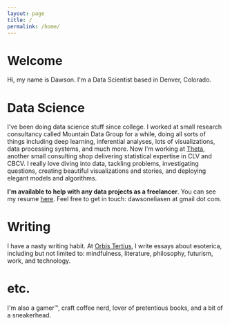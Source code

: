 ```yaml
---
layout: page
title: /
permalink: /home/
---
```


# Welcome

Hi, my name is Dawson. I'm a Data Scientist based in Denver, Colorado.
<br />

# Data Science

I've been doing data science stuff since college. I worked at small research consultancy called Mountain Data Group for a while, doing all sorts of things including deep learning, inferential analyses, lots of visualizations, data processing systems, and much more. Now I'm working at [Theta](https://thetaclv.com), another small consulting shop delivering statistical expertise in CLV and CBCV. I really love diving into data, tackling problems, investigating questions, creating beautiful visualizations and stories, and deploying elegant models and algorithms.
<br />

**I'm available to help with any data projects as a freelancer**. You can see my resume [here](https://docs.google.com/document/d/18y4f8Qwd2VbtiiHZ0bVQnU3bFfNl6PAB1hcUj7N-59M/edit?usp=sharing). Feel free to get in touch: dawsoneliasen at gmail dot com. 
<br />

# Writing

I have a nasty writing habit. At [Orbis Tertius](https://orbistertius.substack.com), I write essays about esoterica, including but not limited to: mindfulness, literature, philosophy, futurism, work, and technology.
<br />

# etc.

I'm also a gamer™, craft coffee nerd, lover of pretentious books, and a bit of a sneakerhead.

